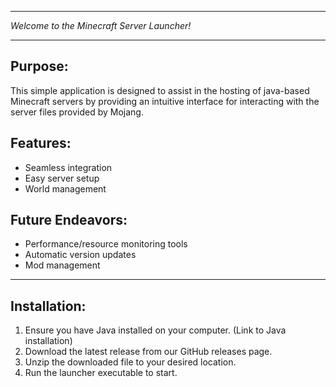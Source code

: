 ************************************************************************************************************
_Welcome to the Minecraft Server Launcher!_
************************************************************************************************************



**Purpose:**
--------
This simple application is designed to assist in the hosting of java-based Minecraft servers by providing 
an intuitive interface for interacting with the server files provided by Mojang.

**Features:**
---------
- Seamless integration
- Easy server setup
- World management

**Future Endeavors:**
-----------------
- Performance/resource monitoring tools
- Automatic version updates
- Mod management

************************************************************************************************************

**Installation:**
-------------
1. Ensure you have Java installed on your computer. (Link to Java installation)
2. Download the latest release from our GitHub releases page.
3. Unzip the downloaded file to your desired location.
4. Run the launcher executable to start.

